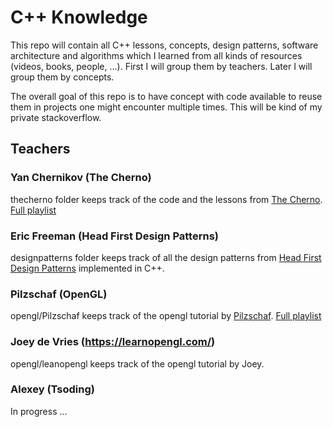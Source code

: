 # C++ Knowledge
This repo will contain all C++ lessons, concepts, design patterns, software architecture and algorithms which I learned from all kinds of resources (videos, books, people, ...).
First I will group them by teachers. Later I will group them by concepts.

The overall goal of this repo is to have concept with code available to reuse them in projects one might encounter multiple times. This will be kind of my private stackoverflow.  

## Teachers

### Yan Chernikov (The Cherno)
thecherno folder keeps track of the code and the lessons from [The Cherno](https://www.youtube.com/c/TheChernoProject).
[Full playlist](https://www.youtube.com/playlist?list=PLlrATfBNZ98dudnM48yfGUldqGD0S4FFb)

### Eric Freeman (Head First Design Patterns)
designpatterns folder keeps track of all the design patterns from [Head First Design Patterns](https://www.amazon.com/Head-First-Design-Patterns-Brain-Friendly/dp/0596007124) implemented in C++. 

### Pilzschaf (OpenGL)

opengl/Pilzschaf keeps track of the opengl tutorial by [Pilzschaf](https://www.youtube.com/c/Pilzschaf).
[Full playlist](https://www.youtube.com/playlist?list=PLStQc0GqppuWBDuNWnkQ8rzmyx35AINyt)

### Joey de Vries (https://learnopengl.com/)
opengl/leanopengl keeps track of the opengl tutorial by Joey.

### Alexey (Tsoding)
In progress ...